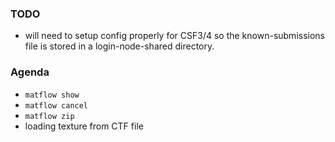 ### TODO

- will need to setup config properly for CSF3/4 so the known-submissions file is stored in a login-node-shared directory.

### Agenda

- `matflow show`
- `matflow cancel`
- `matflow zip`
- loading texture from CTF file
